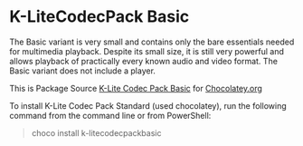 # K-LiteCodecPack Basic 

The Basic variant is very small and contains only the bare essentials needed for multimedia playback. Despite its small size, it is still very powerful and allows playback of practically every known audio and video format. The Basic variant does not include a player.

This is Package Source [K-Lite Codec Pack Basic](https://codecguide.com/download_k-lite_codec_pack_basic.htm) for [Chocolatey.org](https://chocolatey.org)
   
To install K-Lite Codec Pack Standard (used chocolatey), run the following command from the command line or from PowerShell:
>choco install k-litecodecpackbasic
